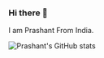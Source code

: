 ### Hi there 👋

I am Prashant From India. 

![Prashant's GitHub stats](https://github-readme-stats.vercel.app/api?username=Prashantrajput11&hide=contribs,prs)

<!--
**Prashantrajput11/Prashantrajput11** is a ✨ _special_ ✨ repository because its `README.md` (this file) appears on your GitHub profile.

Here are some ideas to get you started:

- 🔭 I’m currently working on ...
- 🌱 I’m currently learning ...
- 👯 I’m looking to collaborate on ...
- 🤔 I’m looking for help with ...
- 💬 Ask me about ...
- 📫 How to reach me: ...
- 😄 Pronouns: ...
- ⚡ Fun fact: ...
-->
